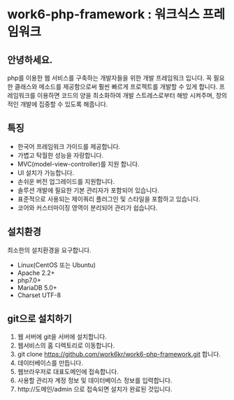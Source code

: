 # work6-php-framework : 워크식스 프레임워크




## 안녕하세요.
php를 이용한 웹 서비스를 구축하는 개발자들을 위한 개발 프레임워크 입니다.
꼭 필요한 클래스와 메소드를 제공함으로써 훨씬 빠르게 프로젝트를 개발할 수 있게 합니다.
프레임워크를 이용하면 코드의 양을 최소화하여 개발 스트레스로부터 해방 시켜주며, 창의적인 개발에 집중할 수 있도록 해줍니다.




## 특징
- 한국어 프레임워크 가이드를 제공합니다.
- 가볍고 탁월한 성능을 자랑합니다.
- MVC(model-view-controller)를 지원 합니다.
- UI 설치가 가능합니다.
- 손쉬운 버전 업그레이드를 지원합니다.
- 솔루션 개발에 필요한 기본 관리자가 포함되어 있습니다.
- 표준적으로 사용되는 제이쿼리 플러그인 및 스타일을 포함하고 있습니다.
- 코어와 커스터마이징 영역이 분리되어 관리가 쉽습니다.




## 설치환경
최소한의 설치환경을 요구합니다.
- Linux(CentOS 또는 Ubuntu)
- Apache 2.2+
- php7.0+
- MariaDB 5.0+
- Charset UTF-8




## git으로 설치하기
1. 웹 서버에 git을 서버에 설치합니다.
1. 웹서비스의 홈 디렉토리로 이동합니다.
1. git clone https://github.com/work6kr/work6-php-framework.git 합니다.
1. 데이터베이스를 만듭니다.
1. 웹브라우저로 대표도메인에 접속합니다.
1. 사용할 관리자 계정 정보 및 데이터베이스 정보를 입력합니다.
1. http://도메인/admin 으로 접속되면 설치가 완료된 것입니다.
